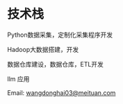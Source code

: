 

技术栈
======
Python数据采集，定制化采集程序开发 

Hadoop大数据搭建，开发

数据仓库建设，数据仓库，ETL开发

llm 应用


Email: wangdonghai03@meituan.com
